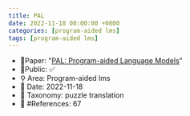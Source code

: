 ```yaml
---
title: PAL
date: 2022-11-18 00:00:00 +0800
categories: [program-aided lms]
tags: [program-aided lms]
---
```


- 📙Paper: "[PAL: Program-aided Language Models](https://www.semanticscholar.org/paper/PAL%3A-Program-aided-Language-Models-Gao-Madaan/6c1e1cc1e0e1f8fd026fe517607b2d4535565fa7)"
- 🔑Public: ✅
- ⚲ Area: Program-aided lms
- 📅 Date: 2022-11-18
- 🔎 Taxonomy: puzzle translation
- 📝 #References: 67
